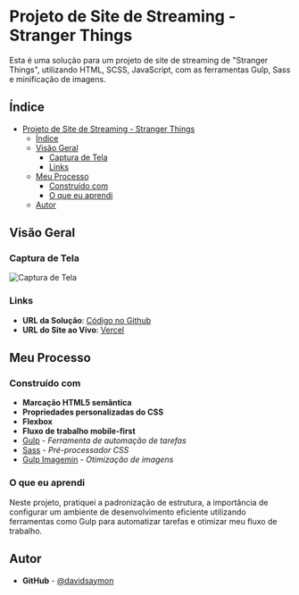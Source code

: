 # Projeto de Site de Streaming - Stranger Things

Esta é uma solução para um projeto de site de streaming de "Stranger Things", utilizando HTML, SCSS, JavaScript, com as ferramentas Gulp, Sass e minificação de imagens.

## Índice

- [Projeto de Site de Streaming - Stranger Things](#projeto-de-site-de-streaming---stranger-things)
  - [Índice](#índice)
  - [Visão Geral](#visão-geral)
    - [Captura de Tela](#captura-de-tela)
    - [Links](#links)
  - [Meu Processo](#meu-processo)
    - [Construído com](#construído-com)
    - [O que eu aprendi](#o-que-eu-aprendi)
  - [Autor](#autor)

## Visão Geral

### Captura de Tela

![Captura de Tela](./design/design.png)

### Links

- **URL da Solução**: [Código no Github](https://github.com/davidsaymon/strangerThings.git)
- **URL do Site ao Vivo**: [Vercel](https://stranger-things-two.vercel.app/)

## Meu Processo

### Construído com

- **Marcação HTML5 semântica**
- **Propriedades personalizadas do CSS**
- **Flexbox**
- **Fluxo de trabalho mobile-first**
- [Gulp](https://gulpjs.com/) - *Ferramenta de automação de tarefas*
- [Sass](https://sass-lang.com/) - *Pré-processador CSS*
- [Gulp Imagemin](https://www.npmjs.com/package/gulp-imagemin) - *Otimização de imagens*

### O que eu aprendi

Neste projeto, pratiquei a padronização de estrutura, a importância de configurar um ambiente de desenvolvimento eficiente utilizando ferramentas como Gulp para automatizar tarefas e otimizar meu fluxo de trabalho.

## Autor

- **GitHub** - [@davidsaymon](https://github.com/davidsaymon)